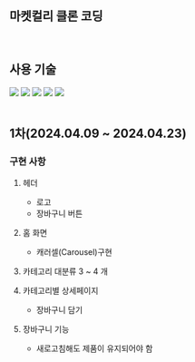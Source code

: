 ## 마켓컬리 클론 코딩

<br>

## 사용 기술

<div>
  <img src="https://img.shields.io/badge/typescript-3178C6?style=for-the-badge&logo=typescript&logoColor=white">
  <img src="https://img.shields.io/badge/react-61DAFB?style=for-the-badge&logo=react&logoColor=white">
  <img src="https://img.shields.io/badge/emotion-C865B9?style=for-the-badge&logo=emotion&logoColor=white">
  <img src="https://img.shields.io/badge/mui-007FFF?style=for-the-badge&logo=mui&logoColor=white">
  <img src="https://img.shields.io/badge/zustand-4D2B1A?style=for-the-badge&logo=zustand&logoColor=white">
</div>

<br>

## 1차(2024.04.09 ~ 2024.04.23)

### 구현 사항
1. 헤더
    - 로고
    - 장바구니 버튼
      
2. 홈 화면
    - 캐러셀(Carousel)구현
      
3. 카테고리 대분류 3 ~ 4 개
   
4. 카테고리별 상세페이지
    - 장바구니 담기
    
5. 장바구니 기능
    - 새로고침해도 제품이 유지되어야 함

